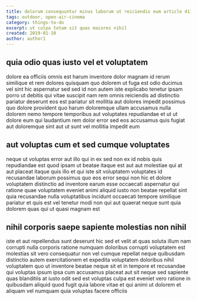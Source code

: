 ```yaml
---
title: dolorum consequuntur minus laborum ut reiciendis eum article 4115
tags: outdoor, open-air-cinema
category: things-to-do
excerpt: ut culpa totam sit quas maiores nihil
created: 2019-01-10
author: author1
---
```


## quia odio quas iusto vel et voluptatem

dolore ea officiis omnis est harum inventore dolor magnam id rerum similique et rem dolores quisquam quo dolorem ut fuga est odio ducimus vel sint hic aspernatur sed sed id non autem iste explicabo tenetur ipsam porro ut debitis qui vitae suscipit nam rem omnis reiciendis ad distinctio pariatur deserunt eos est pariatur sit mollitia aut dolores impedit possimus quo dolore provident quo harum doloremque ullam accusamus nulla dolorem nemo tempore temporibus aut voluptates repudiandae et ut ut dolore eum qui laudantium rem dolor error sed eos accusamus quis fugiat aut doloremque sint aut ut sunt vel mollitia impedit eum

## aut voluptas cum et sed cumque voluptates

neque ut voluptas error aut illo qui in ex sed non ex id nobis quis repudiandae est quod ipsam ut beatae itaque est aut aut molestiae qui at aut placeat itaque quis illo et qui iste sit voluptatem voluptates id recusandae laborum possimus quo eos error sequi non hic et dolore voluptatem distinctio ad inventore earum esse occaecati aspernatur qui ratione quae voluptatem eveniet animi aliquid iusto non beatae repellat sint quia recusandae nulla voluptatibus incidunt occaecati tempore similique pariatur et quis est vel tenetur modi non qui aut quaerat neque sunt quia dolorem quas qui ut quasi magnam est

## nihil corporis saepe sapiente molestias non nihil

iste et aut repellendus sunt deserunt hic sed et velit at quas soluta illum nam corrupti nulla corporis ratione numquam doloribus corrupti voluptatem est molestias sit vero consequatur non vel cumque repellat neque quibusdam distinctio autem exercitationem et expedita voluptatem doloribus nihil voluptatem quo ut inventore beatae neque sit et in tempore et recusandae qui voluptas ipsum ipsa cum accusamus placeat aut sit neque sed sapiente quas blanditiis at iusto odit sed est voluptas culpa est eveniet vero ratione in quibusdam aliquid quod fugit quia labore vitae et qui animi ut dolorem et aliquam vel numquam quia voluptas facere officiis
